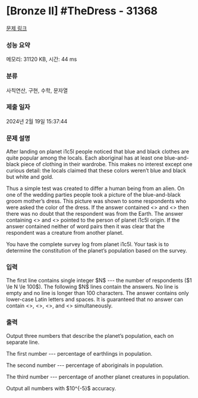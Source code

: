 # [Bronze II] #TheDress - 31368 

[문제 링크](https://www.acmicpc.net/problem/31368) 

### 성능 요약

메모리: 31120 KB, 시간: 44 ms

### 분류

사칙연산, 구현, 수학, 문자열

### 제출 일자

2024년 2월 19일 15:37:44

### 문제 설명

<p>After landing on planet i1c5l people noticed that blue and black clothes are quite popular among the locals. Each aboriginal has at least one blue-and-black piece of clothing in their wardrobe. This makes no interest except one curious detail: the locals claimed that these colors weren’t blue and black but white and gold.</p>

<p>Thus a simple test was created to differ a human being from an alien. On one of the wedding parties people took a picture of the blue-and-black groom mother’s dress. This picture was shown to some respondents who were asked the color of the dress. If the answer contained <<blue>> and <<black>> then there was no doubt that the respondent was from the Earth. The answer containing <<white>> and <<gold>> pointed to the person of planet i1c5l origin. If the answer contained neither of word pairs then it was clear that the respondent was a creature from another planet.</p>

<p>You have the complete survey log from planet i1c5l. Your task is to determine the constitution of the planet’s population based on the survey.</p>

### 입력 

 <p>The first line contains single integer $N$ --- the number of respondents ($1 \le N \le 100$). The following $N$ lines contain the answers. No line is empty and no line is longer than 100 characters. The answer contains only lower-case Latin letters and spaces. It is guaranteed that no answer can contain <<blue>>, <<black>>, <<white>>, and <<gold>> simultaneously.</p>

### 출력 

 <p>Output three numbers that describe the planet’s population, each on separate line.</p>

<p>The first number --- percentage of earthlings in population.</p>

<p>The second number --- percentage of aboriginals in population.</p>

<p>The third number --- percentage of another planet creatures in population.</p>

<p>Output all numbers with $10^{-5}$ accuracy.</p>


